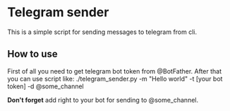 # Telegram sender

This is a simple script for sending messages to telegram from cli.

## How to use
First of all you need to get telegram bot token from @BotFather. After that you can use script like:
./telegram_sender.py -m "Hello world" -t [your bot token] -d @some_channel

**Don't forget** add right to your bot for sending to @some_channel.
